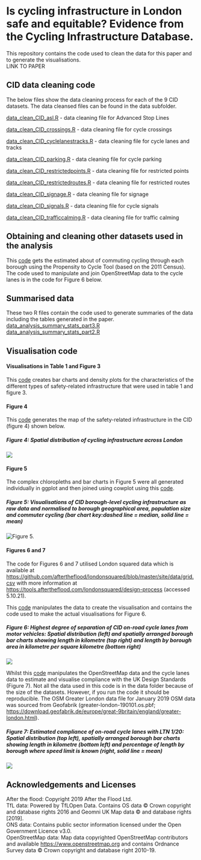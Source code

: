 # Is cycling infrastructure in London safe and equitable? Evidence from the Cycling Infrastructure Database.

This repository contains the code used to clean the data for this paper and to generate the visualisations.  
LINK TO PAPER

## CID data cleaning code 
The below files show the data cleaning process for each of the 9 CID datasets.  The data cleansed files can be found in the data subfolder.   

[data_clean_CID_asl.R](code/data_clean_CID_asl.R) - data cleaning file for Advanced Stop Lines  

[data_clean_CID_crossings.R](code/data_clean_CID_crossings.R) - data cleaning file for cycle crossings  

[data_clean_CID_cyclelanestracks.R](code/data_clean_CID_cyclelanetracks.R) - data cleaning file for cycle lanes and tracks  

[data_clean_CID_parking.R](code/data_clean_CID_parking.R) - data cleaning file for cycle parking  

[data_clean_CID_restrictedpoints.R](code/data_clean_CID_restrictedpoints.R) - data cleaning file for restricted points  

[data_clean_CID_restrictedroutes.R](code/data_clean_CID_restrictedroutes.R) - data cleaning file for restricted routes  

[data_clean_CID_signage.R](code/data_clean_CID_signage.R) - data cleaning file for signage  

[data_clean_CID_signals.R](code/data_clean_CID_signals.R) - data cleaning file for cycle signals  

[data_clean_CID_trafficcalming.R](code/data_clean_CID_trafficcalming.R) - data cleaning file for traffic calming

## Obtaining and cleaning other datasets used in the analysis  
This [code](code/get_pct_km_cycled.R) gets the estimated about of commuting cycling through each borough using the Propensity to Cycle Tool (based on the 2011 Census). The code used to manipulate and join OpenStreetMap data to the cycle lanes is in the code for Figure 6 below.    
  
## Summarised data
These two R files contain the code used to generate summaries of the data including the tables generated in the paper.  
[data_analysis_summary_stats_part3.R](code/data_analysis_summary_stats_part3.R)  
[data_analysis_summary_stats_part2.R](code/data_analysis_summary_stats_part2.R)
    
## Visualisation code  

#### Visualisations in Table 1 and Figure 3
This [code](code/visualise_characteristics.R) creates bar charts and density plots for the characteristics of the different types of safety-related infrastructure that were used in  table 1 and figure 3. 

#### Figure 4
This [code](code/visualise_all_assets.R) generates the map of the safety-related infrastructure in the CID (figure 4) shown below.
##### Figure 4: Spatial distribution of cycling infrastructure across London
![](images/Figure_4_resub.jpeg)

#### Figure 5
The complex chloropleths and bar charts in Figure 5 were all generated individually in ggplot and then joined using cowplot using this
[code](code/visualise_borough_chloropleths.R).
##### Figure 5: Visualisations of CID borough-level cycling infrastructure as raw data and normalised to borough geographical area, population size and commuter cycling (bar chart key:dashed line = median, solid line = mean) 
![Figure 5.](images/fig_5_full.jpeg)

#### Figures 6 and 7
The code for Figures 6 and 7 utilised London squared data which is available at https://github.com/aftertheflood/londonsquared/blob/master/site/data/grid.csv with more information at https://tools.aftertheflood.com/londonsquared/design-process (accessed 5.10.21).

This [code](code/visualise_cyclelanes.R) manipulates the data to create the visualisation and contains the code used to make the actual visualisations for Figure 6.
##### Figure 6: Highest degree of separation of CID on-road cycle lanes from motor vehicles: Spatial distribution (left) and spatially arranged borough bar charts showing length in kilometre (top right) and length by borough area in kilometre per square kilometre (bottom right)
![](images/Figure_6.jpeg) 

Whilst this [code](code/visualise_LTN1_20_compliance.R) manipulates the OpenStreetMap data and the cycle lanes data to estimate and visualise compliance with the UK Design Standards (Figure 7).  Not all the data used in this code is in the data folder because of the size of the datasets.  However, if you run the code it should be reproducible.  The OSM Greater London data file for January 2019 OSM data was sourced from Geofabrik (greater-london-190101.os.pbf; https://download.geofabrik.de/europe/great-9britain/england/greater-london.html).


##### Figure 7: Estimated compliance of on-road cycle lanes with LTN 1/20: Spatial distribution (top left), spatially arranged borough bar charts showing length in kilometre (bottom left) and percentage of length by borough where speed limit is known (right, solid line = mean)
![](images/Figure_7.jpeg)
  
  

## Acknowledgements and Licenses
After the flood: Copyright 2019 After the Flood Ltd.  
TfL data: Powered by TfLOpen Data.  Contains OS data © Crown copyright and database rights 2016 and Geomni UK Map data © and database rights [2019].  
ONS data: Contains public sector information licensed under the Open Government Licence v3.0.  
OpenStreetMap data: Map data copyrighted OpenStreetMap contributors and available https://www.openstreetmap.org and contains Ordnance Survey data © Crown copyright and database right 2010-19.




